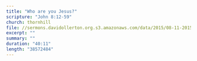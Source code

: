 ```yaml
---
title: "Who are you Jesus?"
scripture: "John 8:12-59"
church: thornhill
file: //sermons.davidollerton.org.s3.amazonaws.com/data/2015/08-11-2015.mp3
excerpt: ""
summary: ""
duration: "40:11"
length: "38572484"
---
```

